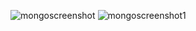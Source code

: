 ![mongoscreenshot](https://user-images.githubusercontent.com/58973732/78137435-d6322580-7414-11ea-81e4-785c5497f032.JPG)
![mongoscreenshot1](https://user-images.githubusercontent.com/58973732/78137573-1c878480-7415-11ea-8074-4cfbd851b72d.JPG)
